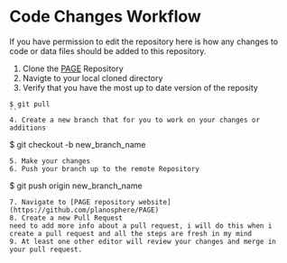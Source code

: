 # Code Changes Workflow

If you have permission to edit the repository here is how any changes to code or data files should be added to this repository.

1. Clone the [PAGE](git@github.com:planosphere/PAGE.git) Repository
2. Navigte to your local cloned directory
3. Verify that you have the most up to date version of the reposity
```
$ git pull
``
4. Create a new branch that for you to work on your changes or additions
```
$ git checkout -b new_branch_name
```
5. Make your changes
6. Push your branch up to the remote Repository
```
$ git push origin new_branch_name
```
7. Navigate to [PAGE repository website](https://github.com/planosphere/PAGE)
8. Create a new Pull Request
need to add more info about a pull request, i will do this when i create a pull request and all the steps are fresh in my mind
9. At least one other editor will review your changes and merge in your pull request.

